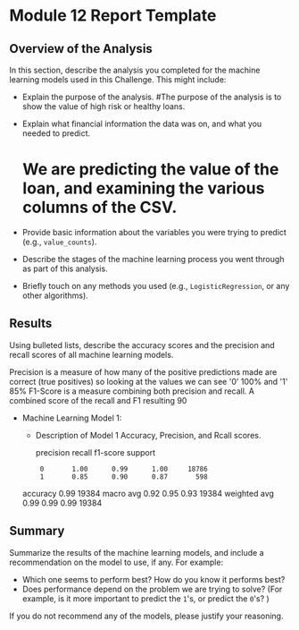 # Module 12 Report Template

## Overview of the Analysis

In this section, describe the analysis you completed for the machine learning models used in this Challenge. This might include:

* Explain the purpose of the analysis.
    #The purpose of the analysis is to show the value of high risk or healthy loans. 

* Explain what financial information the data was on, and what you needed to predict.
    # We are predicting the value of the loan, and examining the various columns of the CSV. 

* Provide basic information about the variables you were trying to predict (e.g., `value_counts`).
* Describe the stages of the machine learning process you went through as part of this analysis.
* Briefly touch on any methods you used (e.g., `LogisticRegression`, or any other algorithms).

## Results

Using bulleted lists, describe the accuracy scores and the precision and recall scores of all machine learning models.

Precision is a measure of how many of the positive predictions made are correct (true positives) so looking at the values we can see '0' 100% and '1' 85%
F1-Score is a measure combining both precision and recall. A combined score of the recall and F1 resulting 90

* Machine Learning Model 1:
    * Description of Model 1 Accuracy, Precision, and Rcall scores.

         precision    recall  f1-score   support

           0       1.00      0.99      1.00     18786
           1       0.85      0.90      0.87       598

    accuracy                           0.99     19384
   macro avg       0.92      0.95      0.93     19384
weighted avg       0.99      0.99      0.99     19384

## Summary

Summarize the results of the machine learning models, and include a recommendation on the model to use, if any. For example:

* Which one seems to perform best? How do you know it performs best?
* Does performance depend on the problem we are trying to solve? (For example, is it more important to predict the `1`'s, or predict the `0`'s? )

If you do not recommend any of the models, please justify your reasoning.
